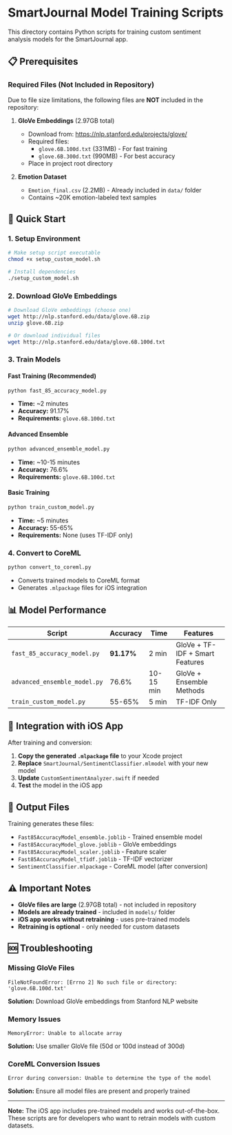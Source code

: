 # SmartJournal Model Training Scripts

This directory contains Python scripts for training custom sentiment analysis models for the SmartJournal app.

## 📋 Prerequisites

### Required Files (Not Included in Repository)
Due to file size limitations, the following files are **NOT** included in the repository:

1. **GloVe Embeddings** (2.97GB total)
   - Download from: https://nlp.stanford.edu/projects/glove/
   - Required files:
     - `glove.6B.100d.txt` (331MB) - For fast training
     - `glove.6B.300d.txt` (990MB) - For best accuracy
   - Place in project root directory

2. **Emotion Dataset**
   - `Emotion_final.csv` (2.2MB) - Already included in `data/` folder
   - Contains ~20K emotion-labeled text samples

## 🚀 Quick Start

### 1. Setup Environment
```bash
# Make setup script executable
chmod +x setup_custom_model.sh

# Install dependencies
./setup_custom_model.sh
```

### 2. Download GloVe Embeddings
```bash
# Download GloVe embeddings (choose one)
wget http://nlp.stanford.edu/data/glove.6B.zip
unzip glove.6B.zip

# Or download individual files
wget http://nlp.stanford.edu/data/glove.6B.100d.txt
```

### 3. Train Models

#### Fast Training (Recommended)
```bash
python fast_85_accuracy_model.py
```
- **Time:** ~2 minutes
- **Accuracy:** 91.17%
- **Requirements:** `glove.6B.100d.txt`

#### Advanced Ensemble
```bash
python advanced_ensemble_model.py
```
- **Time:** ~10-15 minutes
- **Accuracy:** 76.6%
- **Requirements:** `glove.6B.100d.txt`

#### Basic Training
```bash
python train_custom_model.py
```
- **Time:** ~5 minutes
- **Accuracy:** 55-65%
- **Requirements:** None (uses TF-IDF only)

### 4. Convert to CoreML
```bash
python convert_to_coreml.py
```
- Converts trained models to CoreML format
- Generates `.mlpackage` files for iOS integration

## 📊 Model Performance

| Script | Accuracy | Time | Features |
|--------|----------|------|----------|
| `fast_85_accuracy_model.py` | **91.17%** | 2 min | GloVe + TF-IDF + Smart Features |
| `advanced_ensemble_model.py` | 76.6% | 10-15 min | GloVe + Ensemble Methods |
| `train_custom_model.py` | 55-65% | 5 min | TF-IDF Only |

## 🔧 Integration with iOS App

After training and conversion:

1. **Copy the generated `.mlpackage` file** to your Xcode project
2. **Replace** `SmartJournal/SentimentClassifier.mlmodel` with your new model
3. **Update** `CustomSentimentAnalyzer.swift` if needed
4. **Test** the model in the iOS app

## 📁 Output Files

Training generates these files:
- `Fast85AccuracyModel_ensemble.joblib` - Trained ensemble model
- `Fast85AccuracyModel_glove.joblib` - GloVe embeddings
- `Fast85AccuracyModel_scaler.joblib` - Feature scaler
- `Fast85AccuracyModel_tfidf.joblib` - TF-IDF vectorizer
- `SentimentClassifier.mlpackage` - CoreML model (after conversion)

## ⚠️ Important Notes

- **GloVe files are large** (2.97GB total) - not included in repository
- **Models are already trained** - included in `models/` folder
- **iOS app works without retraining** - uses pre-trained models
- **Retraining is optional** - only needed for custom datasets

## 🆘 Troubleshooting

### Missing GloVe Files
```
FileNotFoundError: [Errno 2] No such file or directory: 'glove.6B.100d.txt'
```
**Solution:** Download GloVe embeddings from Stanford NLP website

### Memory Issues
```
MemoryError: Unable to allocate array
```
**Solution:** Use smaller GloVe file (50d or 100d instead of 300d)

### CoreML Conversion Issues
```
Error during conversion: Unable to determine the type of the model
```
**Solution:** Ensure all model files are present and properly trained

---

**Note:** The iOS app includes pre-trained models and works out-of-the-box. These scripts are for developers who want to retrain models with custom datasets.
